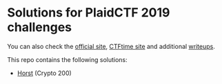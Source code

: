 # Solutions for PlaidCTF 2019 challenges

You can also check the [official site](https://play.plaidctf.com/),
[CTFtime site](https://ctftime.org/event/779)
and additional [writeups](https://ctftime.org/event/743/tasks/).

This repo contains the following solutions:

* [Horst](horst) (Crypto 200)
